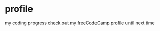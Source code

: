 # profile
my coding progress
<a href="https://www.freecodecamp.com/kas-pre">check out my freeCodeCamp profile</a>
until next time